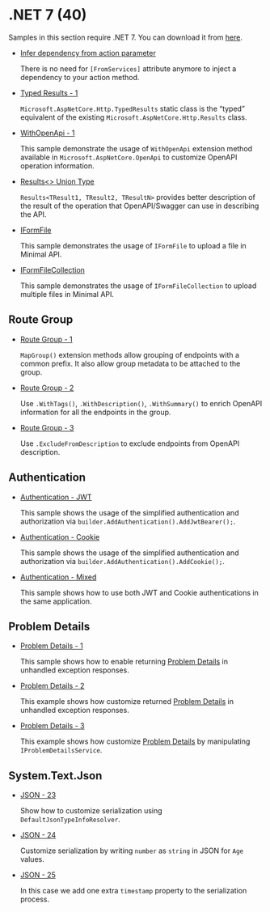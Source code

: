 # .NET 7 (40)

Samples in this section require .NET 7. You can download it from [here](https://dotnet.microsoft.com/en-us/download/dotnet/7.0).

* [Infer dependency from action parameter](mvc-infer-dependency-from-action)

  There is no need for `[FromServices]` attribute anymore to inject a dependency to your action method.

* [Typed Results - 1](typed-results-1)
  
  `Microsoft.AspNetCore.Http.TypedResults` static class is the “typed” equivalent of the existing `Microsoft.AspNetCore.Http.Results` class.

* [WithOpenApi - 1](open-api-1)

  This sample demonstrate the usage of `WithOpenApi` extension method available in  `Microsoft.AspNetCore.OpenApi` to customize OpenAPI operation information.

* [Results<> Union Type](open-api-2)

  `Results<TResult1, TResult2, TResultN>` provides better description of the result of the operation that OpenAPI/Swagger can use in describing the API.

* [IFormFile](iform-file)
  
  This sample demonstrates the usage of `IFormFile` to upload a file in Minimal API.

* [IFormFileCollection](iform-file-collection)
  
  This sample demonstrates the usage of `IFormFileCollection` to upload multiple files in Minimal API.


## Route Group

* [Route Group - 1](map-group-1)

  `MapGroup()` extension methods allow grouping of endpoints with a common prefix. It also allow group metadata to be attached to the group.

* [Route Group - 2](map-group-2)

  Use `.WithTags()`, `.WithDescription()`, `.WithSummary()` to enrich OpenAPI information for all the endpoints in the group.

* [Route Group - 3](map-group-3)

  Use `.ExcludeFromDescription` to exclude endpoints from OpenAPI description.

## Authentication

* [Authentication - JWT](authentication-1)

  This sample shows the usage of the simplified authentication and authorization via `builder.AddAuthentication().AddJwtBearer();`.

* [Authentication - Cookie](authentication-2)

  This sample shows the usage of the simplified authentication and authorization via `builder.AddAuthentication().AddCookie();`.

* [Authentication - Mixed](authentication-3)

  This sample shows how to use both JWT and Cookie authentications in the same application.


## Problem Details

* [Problem Details - 1](problem-details)

  This sample shows how to enable returning [Problem Details](https://www.rfc-editor.org/rfc/rfc7807) in unhandled exception responses.

* [Problem Details - 2](problem-details-2)

  This example shows how customize returned [Problem Details](https://www.rfc-editor.org/rfc/rfc7807) in unhandled exception responses.

* [Problem Details - 3](problem-details-3)

  This example shows how customize [Problem Details](https://www.rfc-editor.org/rfc/rfc7807) by manipulating `IProblemDetailsService`.

## System.Text.Json

* [JSON - 23](json-23)

  Show how to customize serialization using `DefaultJsonTypeInfoResolver`.

* [JSON - 24](json-24)

  Customize serialization by writing `number` as `string` in JSON for `Age` values. 

* [JSON - 25](json-25)

  In this case we add one extra `timestamp` property to the serialization process. 

